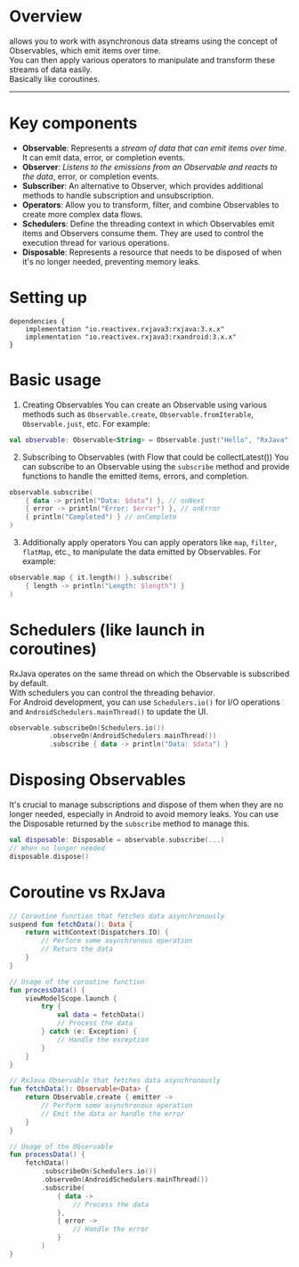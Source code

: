 # Overview
allows you to work with asynchronous data streams using the concept of Observables, which emit items over time.  
You can then apply various operators to manipulate and transform these streams of data easily.  
Basically like coroutines.

---

# Key components
- **Observable**: Represents a _stream of data that can emit items over time_. It can emit data, error, or completion events.
- **Observer**: _Listens to the emissions from an Observable and reacts to the data_, error, or completion events.
- **Subscriber**: An alternative to Observer, which provides additional methods to handle subscription and unsubscription.
- **Operators**: Allow you to transform, filter, and combine Observables to create more complex data flows.
- **Schedulers**: Define the threading context in which Observables emit items and Observers consume them. They are used to control the execution thread for various operations.
- **Disposable**: Represents a resource that needs to be disposed of when it's no longer needed, preventing memory leaks.


# Setting up
```graddle
dependencies {
    implementation "io.reactivex.rxjava3:rxjava:3.x.x"
    implementation "io.reactivex.rxjava3:rxandroid:3.x.x"
}
```

# Basic usage

1. Creating Observables
You can create an Observable using various methods such as `Observable.create`, `Observable.fromIterable`, `Observable.just`, etc. For example:
```kotlin
val observable: Observable<String> = Observable.just("Hello", "RxJava", "World")
```

2. Subscribing to Observables (with Flow that could be collectLatest())
You can subscribe to an Observable using the `subscribe` method and provide functions to handle the emitted items, errors, and completion.
```kotlin
observable.subscribe(
    { data -> println("Data: $data") }, // onNext
    { error -> println("Error: $error") }, // onError
    { println("Completed") } // onComplete
)
```

3. Additionally apply operators
You can apply operators like `map`, `filter`, `flatMap`, etc., to manipulate the data emitted by Observables. For example:
```kotlin
observable.map { it.length() }.subscribe(
    { length -> println("Length: $length") }
)
```

# Schedulers (like launch in coroutines)
RxJava operates on the same thread on which the Observable is subscribed by default.  
With schedulers you can control the threading behavior.  
For Android development, you can use `Schedulers.io()` for I/O operations and `AndroidSchedulers.mainThread()` to update the UI.
```kotlin
observable.subscribeOn(Schedulers.io())
          .observeOn(AndroidSchedulers.mainThread())
          .subscribe { data -> println("Data: $data") }
```

# Disposing Observables
It's crucial to manage subscriptions and dispose of them when they are no longer needed, especially in Android to avoid memory leaks. You can use the Disposable returned by the `subscribe` method to manage this.
```kotlin
val disposable: Disposable = observable.subscribe(...)
// When no longer needed
disposable.dispose()
```


# Coroutine vs RxJava
```kotlin
// Coroutine function that fetches data asynchronously
suspend fun fetchData(): Data {
    return withContext(Dispatchers.IO) {
        // Perform some asynchronous operation
        // Return the data
    }
}

// Usage of the coroutine function
fun processData() {
    viewModelScope.launch {
        try {
            val data = fetchData()
            // Process the data
        } catch (e: Exception) {
            // Handle the exception
        }
    }
}
```

```kotlin
// RxJava Observable that fetches data asynchronously
fun fetchData(): Observable<Data> {
    return Observable.create { emitter ->
        // Perform some asynchronous operation
        // Emit the data or handle the error
    }
}

// Usage of the Observable
fun processData() {
    fetchData()
        .subscribeOn(Schedulers.io())
        .observeOn(AndroidSchedulers.mainThread())
        .subscribe(
            { data ->
                // Process the data
            },
            { error ->
                // Handle the error
            }
        )
}
```
